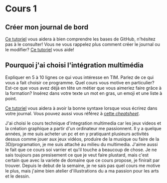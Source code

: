 # Cours 1
## Créer mon journal de bord
[Ce tutoriel](https://guides.github.com/activities/hello-world/) vous aidera à bien comprendre les bases de GitHub, n'hésitez pas à le consulter!
Vous ne vous rappelez plus comment créer le journal ou le modifier? [Ce tutoriel](https://youtu.be/lX3bpuLK_Sg) vous aide! 

## Pourquoi j'ai choisi l'intégration multimédia
Expliquer en 5 à 10 lignes ce qui vous intéresse en TIM. Parlez de ce qui vous a fait choisir ce programme. Quel cours vous motive en particulier? Est-ce que vous avez déjà en tête un métier que vous aimeriez faire grâce à la formation? Insérez dans votre texte un mot en gras, un emoji et une liste à point. 

[Ce tutoriel](https://guides.github.com/features/mastering-markdown/) vous aidera à avoir la bonne syntaxe lorsque vous écrirez dans votre journal. Vous pouvez aussi vous référez à [cette *cheatsheet*](https://github.com/tchapi/markdown-cheatsheet/blob/master/README.md). 

J'ai choisi le cours technique d'integration multimedia car les jeux videos et la création graphique a partir d'un ordinateur me passionnent. Il y a quelque années, je me suis acheter un pc et en y pratiquant plusieurs activités dessus comme jouer aux jeux vidéos, produire de la musique ou faire de la 3D/programation, je me suis attaché au milieu du multimedia. J'aime aussi le fait que ce cours soi varrier et qu'il touche a beaucoup de chose. Je ne sais toujours pas presisement ce que je veut faire plustard, mais c'est certain que avec la variete de domaine que ce cours propose, je finirait par trouver. Depuis le debut de la semaine, je ne sais pas quel cours me motive le plus, mais j'aime bien atelier d'illustrations du a ma passion pour les arts et le dessin.


